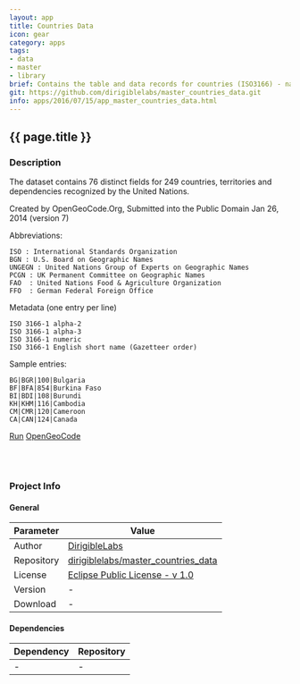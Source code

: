```yaml
---
layout: app
title: Countries Data
icon: gear
category: apps
tags:
- data
- master
- library
brief: Contains the table and data records for countries (ISO3166) - name, codes A2, A3, numeric - opengeocode.org    
git: https://github.com/dirigiblelabs/master_countries_data.git
info: apps/2016/07/15/app_master_countries_data.html
---
```


{{ page.title }}
---


### Description

The dataset contains 76 distinct fields for 249 countries, territories and dependencies recognized by the United Nations.

Created by OpenGeoCode.Org, Submitted into the Public Domain Jan 26, 2014 (version 7)

Abbreviations:

	ISO : International Standards Organization
	BGN : U.S. Board on Geographic Names
	UNGEGN : United Nations Group of Experts on Geographic Names
	PCGN : UK Permanent Committee on Geographic Names
	FAO  : United Nations Food & Agriculture Organization
	FFO  : German Federal Foreign Office

Metadata (one entry per line)
	
	ISO 3166-1 alpha-2
	ISO 3166-1 alpha-3
	ISO 3166-1 numeric
	ISO 3166-1 English short name (Gazetteer order) 


Sample entries:

	BG|BGR|100|Bulgaria
	BF|BFA|854|Burkina Faso
	BI|BDI|108|Burundi
	KH|KHM|116|Cambodia
	CM|CMR|120|Cameroon
	CA|CAN|124|Canada



<div class="btn-toolbar pull-left">
	<a class="btn btn-warning" href="http://dirigible.eclipse.org/services/ui/anonymous.html?git={{ page.git }}.git">Run</a>
	<a class="btn btn-info" href="http://www.opengeocode.org/download/countrynames.txt">OpenGeoCode</a>
</div>

<br><br>

### Project Info

#### General

Parameter     | Value 
------------ | ----------- 
Author     | [DirigibleLabs](https://github.com/dirigiblelabs)
Repository | [dirigiblelabs/master_countries_data](https://github.com/dirigiblelabs/master_countries_data)
License    | [Eclipse Public License - v 1.0](https://www.eclipse.org/legal/epl-v10.html)
Version    | -
Download   | -


#### Dependencies

Dependency   | Repository 
------------ | ----------- 
- | -

<br><br>